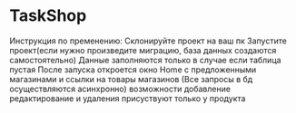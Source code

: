 # TaskShop
Инструкция по пременению:
Склонируйте проект на ваш пк
Запустите проект(если нужно произведите миграцию, база данных создаются самостоятельно)
Данные заполняются только в случае если таблица пустая
После запуска откроется окно Home с предложенными магазинами и ссылки на товары магазинов
(Все запросы в бд осуществляются асинхронно)
возможности добавление редактирование и удаления присуствуют только у продукта
